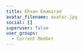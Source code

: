 ```yaml
---
title: Ehsan Emamirad
avatar_filename: avatar.jpg
social: []
superuser: false
user_groups:
  - Current Member
---
```

